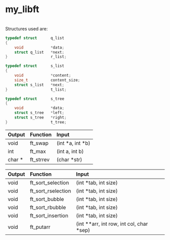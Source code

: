 # my_libft
<br>Structures used are:
```C
typedef struct		q_list
{
	void			*data;
	struct q_list	*next;
}					r_list;
```
```C
typedef struct		s_list
{
	void			*content;
	size_t			content_size;
	struct s_list	*next;
}					t_list;
```
```C
typedef struct		s_tree
{
	void			*data;
	struct s_tree	*left;
	struct s_tree	*right;
}					t_tree;
```
| Output     | Function                        | Input  |
| --------- |:---------------------------| :-----|
| void | ft_swap | (int *a, int *b) |
| int | ft_max | (int a, int b) |
| char *| ft_strrev | (char *str) |

| Output     | Function                        | Input  |
| --------- |:---------------------------| :-----|
| void | ft_sort_selection | (int *tab, int size) |
| void | ft_sort_rselection | (int *tab, int size) |
| void | ft_sort_bubble | (int *tab, int size) |
| void | ft_sort_rbubble | (int *tab, int size) |
| void | ft_sort_insertion | (int *tab, int size) |
| void | ft_putarr| (int **arr, int row, int col, char *sep) |
